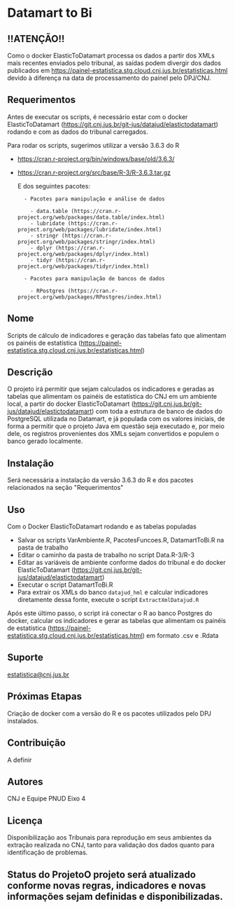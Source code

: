 # Datamart to Bi

## !!ATENÇÃO!!
Como o docker ElasticToDatamart processa os dados a partir dos XMLs mais recentes enviados pelo tribunal, as saídas podem divergir dos dados publicados em https://painel-estatistica.stg.cloud.cnj.jus.br/estatisticas.html devido à diferença na data de processamento do painel pelo DPJ/CNJ.

## Requerimentos
Antes de executar os scripts, é necessário estar com o docker ElasticToDatamart (https://git.cnj.jus.br/git-jus/datajud/elastictodatamart) rodando e com as dados do tribunal carregados.

Para rodar os scripts, sugerimos utilizar a versão 3.6.3 do R
- https://cran.r-project.org/bin/windows/base/old/3.6.3/
- https://cran.r-project.org/src/base/R-3/R-3.6.3.tar.gz

	E dos seguintes pacotes:
	
		- Pacotes para manipulação e análise de dados
		 
		  - data.table (https://cran.r-project.org/web/packages/data.table/index.html)
		  - lubridate (https://cran.r-project.org/web/packages/lubridate/index.html)
		  - stringr (https://cran.r-project.org/web/packages/stringr/index.html)
		  - dplyr (https://cran.r-project.org/web/packages/dplyr/index.html)
		  - tidyr (https://cran.r-project.org/web/packages/tidyr/index.html)
		  
		- Pacotes para manipulação de bancos de dados
		  
		  - RPostgres (https://cran.r-project.org/web/packages/RPostgres/index.html)
		  

## Nome
Scripts de cálculo de indicadores e geração das tabelas fato que alimentam os painéis de estatística (https://painel-estatistica.stg.cloud.cnj.jus.br/estatisticas.html)

## Descrição
O projeto irá permitir que sejam calculados os indicadores e geradas as tabelas que alimentam os painéis de estatística do CNJ em um ambiente local, a partir do docker ElasticToDatamart (https://git.cnj.jus.br/git-jus/datajud/elastictodatamart) com toda a estrutura de banco de dados do PostgreSQL utilizada no Datamart, e já populada com os valores iniciais, de forma a permitir que o projeto Java em questão seja executado e, por meio dele, os registros provenientes dos XMLs sejam convertidos e populem o banco gerado localmente.

## Instalação
Será necessária a instalação da versão 3.6.3 do R e dos pacotes relacionados na seção "Requerimentos"
 
## Uso
Com o Docker ElasticToDatamart rodando e as tabelas populadas

- Salvar os scripts VarAmbiente.R, PacotesFuncoes.R, DatamartToBi.R na pasta de trabalho
- Editar o caminho da pasta de trabalho no script Data.R-3/R-3
- Editar as variáveis de ambiente conforme dados do tribunal e do docker ElasticToDatamart (https://git.cnj.jus.br/git-jus/datajud/elastictodatamart)
- Executar o script DatamartToBi.R
- Para extrair os XMLs do banco `datajud_hml` e calcular indicadores diretamente
  dessa fonte, execute o script `ExtractXmlDatajud.R`

Após este último passo, o script irá conectar o R ao banco Postgres do docker, calcular os indicadores e gerar as tabelas que alimentam os painéis de estatística (https://painel-estatistica.stg.cloud.cnj.jus.br/estatisticas.html) em formato .csv e .Rdata

## Suporte
estatistica@cnj.jus.br

## Próximas Etapas
Criação de docker com a versão do R e os pacotes utilizados pelo DPJ instalados.

## Contribuição
A definir

## Autores
CNJ e Equipe PNUD Eixo 4

## Licença
Disponibilização aos Tribunais para reprodução em seus ambientes da extração realizada no CNJ, tanto para validação dos dados quanto para identificação de problemas.

## Status do ProjetoO projeto será atualizado conforme novas regras, indicadores e novas informações sejam definidas e disponibilizadas.